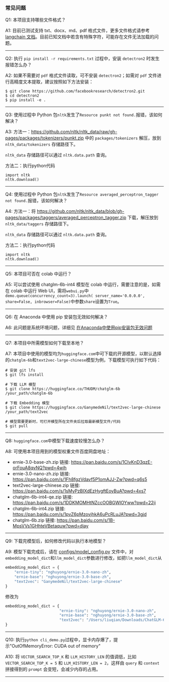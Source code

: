 ### 常见问题

Q1: 本项目支持哪些文件格式？

A1: 目前已测试支持 txt、docx、md、pdf 格式文件，更多文件格式请参考 [langchain 文档](https://python.langchain.com/en/latest/modules/indexes/document_loaders/examples/unstructured_file.html)。目前已知文档中若含有特殊字符，可能存在文件无法加载的问题。

---

Q2: 执行 `pip install -r requirements.txt` 过程中，安装 `detectron2` 时发生报错怎么办？

A2: 如果不需要对 `pdf` 格式文件读取，可不安装 `detectron2`；如需对 `pdf` 文件进行高精度文本提取，建议按照如下方法安装：

```commandline
$ git clone https://github.com/facebookresearch/detectron2.git
$ cd detectron2
$ pip install -e .
```

---

Q3: 使用过程中 Python 包`nltk`发生了`Resource punkt not found.`报错，该如何解决？

A3: 方法一：https://github.com/nltk/nltk_data/raw/gh-pages/packages/tokenizers/punkt.zip 中的 `packages/tokenizers` 解压，放到  `nltk_data/tokenizers` 存储路径下。

 `nltk_data` 存储路径可以通过 `nltk.data.path` 查询。
 
 方法二：执行python代码
``` 
import nltk
nltk.download()
``` 

---

Q4: 使用过程中 Python 包`nltk`发生了`Resource averaged_perceptron_tagger not found.`报错，该如何解决？

A4: 方法一：将 https://github.com/nltk/nltk_data/blob/gh-pages/packages/taggers/averaged_perceptron_tagger.zip 下载，解压放到 `nltk_data/taggers` 存储路径下。

 `nltk_data` 存储路径可以通过 `nltk.data.path` 查询。  
 
方法二：执行python代码
``` 
import nltk
nltk.download()
``` 
---

Q5: 本项目可否在 colab 中运行？

A5: 可以尝试使用 chatglm-6b-int4 模型在 colab 中运行，需要注意的是，如需在 colab 中运行 Web UI，需将`webui.py`中`demo.queue(concurrency_count=3).launch(
    server_name='0.0.0.0', share=False, inbrowser=False)`中参数`share`设置为`True`。

---

Q6: 在 Anaconda 中使用 pip 安装包无效如何解决？

A6: 此问题是系统环境问题，详细见  [在Anaconda中使用pip安装包无效问题](在Anaconda中使用pip安装包无效问题.md)

---

Q7: 本项目中所需模型如何下载至本地？

A7: 本项目中使用的模型均为`huggingface.com`中可下载的开源模型，以默认选择的`chatglm-6b`和`text2vec-large-chinese`模型为例，下载模型可执行如下代码：

```shell
# 安装 git lfs
$ git lfs install

# 下载 LLM 模型
$ git clone https://huggingface.co/THUDM/chatglm-6b /your_path/chatglm-6b

# 下载 Embedding 模型
$ git clone https://huggingface.co/GanymedeNil/text2vec-large-chinese /your_path/text2vec

# 模型需要更新时，可打开模型所在文件夹后拉取最新模型文件/代码
$ git pull
```

---

Q8: `huggingface.com`中模型下载速度较慢怎么办？

A8: 可使用本项目用到的模型权重文件百度网盘地址：

- ernie-3.0-base-zh.zip 链接: https://pan.baidu.com/s/1CIvKnD3qzE-orFouA8qvNQ?pwd=4wih
- ernie-3.0-nano-zh.zip 链接: https://pan.baidu.com/s/1Fh8fgzVdavf5P1omAJJ-Zw?pwd=q6s5
- text2vec-large-chinese.zip 链接: https://pan.baidu.com/s/1sMyPzBIXdEzHygftEoyBuA?pwd=4xs7
- chatglm-6b-int4-qe.zip 链接: https://pan.baidu.com/s/1DDKMOMHtNZccOOBGWIOYww?pwd=22ji
- chatglm-6b-int4.zip 链接: https://pan.baidu.com/s/1pvZ6pMzovjhkA6uPcRLuJA?pwd=3gjd
- chatglm-6b.zip 链接: https://pan.baidu.com/s/1B-MpsVVs1GHhteVBetaquw?pwd=djay

---

Q9: 下载完模型后，如何修改代码以执行本地模型？

A9: 模型下载完成后，请在 [configs/model_config.py](../configs/model_config.py) 文件中，对`embedding_model_dict`和`llm_model_dict`参数进行修改，如把`llm_model_dict`从

```python
embedding_model_dict = {
    "ernie-tiny": "nghuyong/ernie-3.0-nano-zh",
    "ernie-base": "nghuyong/ernie-3.0-base-zh",
    "text2vec": "GanymedeNil/text2vec-large-chinese"
}
```

修改为

```python
embedding_model_dict = {
                        "ernie-tiny": "nghuyong/ernie-3.0-nano-zh",
                        "ernie-base": "nghuyong/ernie-3.0-base-zh",
                        "text2vec": "/Users/liuqian/Downloads/ChatGLM-6B/text2vec-large-chinese"
}
```
---

Q10: 执行`python cli_demo.py`过程中，显卡内存爆了，提示"OutOfMemoryError: CUDA out of memory"

A10: 将 `VECTOR_SEARCH_TOP_K` 和 `LLM_HISTORY_LEN` 的值调低，比如 `VECTOR_SEARCH_TOP_K = 5` 和 `LLM_HISTORY_LEN = 2`，这样由 `query` 和 `context` 拼接得到的 `prompt` 会变短，会减少内存的占用。

---
